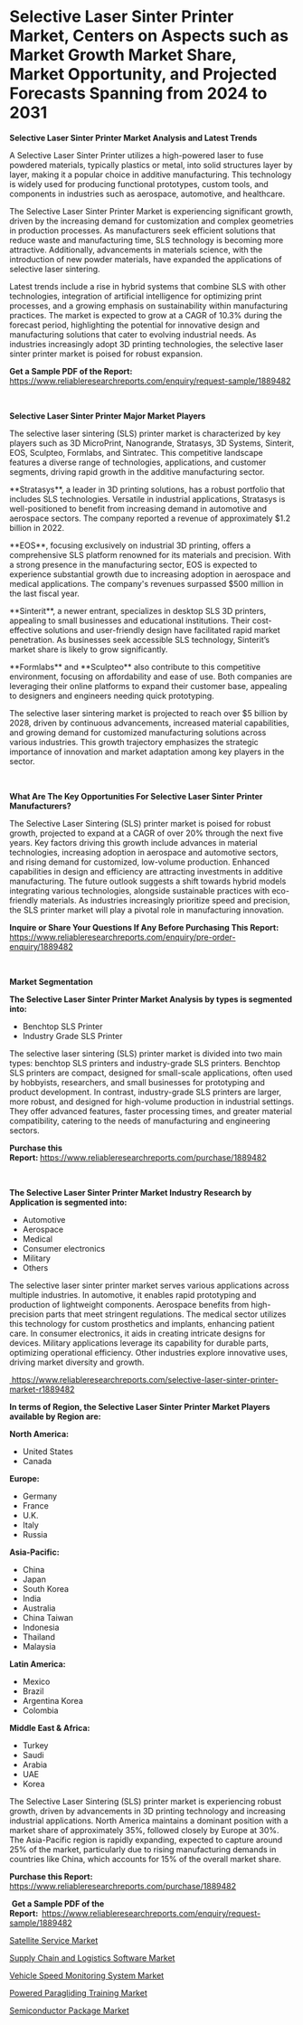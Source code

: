 <p><h1>Selective Laser Sinter Printer Market, Centers on Aspects such as Market Growth Market Share, Market Opportunity, and Projected Forecasts Spanning from 2024 to 2031</h1></p><p><strong>Selective Laser Sinter Printer Market Analysis and Latest Trends</strong></p>
<p><p>A Selective Laser Sinter Printer utilizes a high-powered laser to fuse powdered materials, typically plastics or metal, into solid structures layer by layer, making it a popular choice in additive manufacturing. This technology is widely used for producing functional prototypes, custom tools, and components in industries such as aerospace, automotive, and healthcare.</p><p>The Selective Laser Sinter Printer Market is experiencing significant growth, driven by the increasing demand for customization and complex geometries in production processes. As manufacturers seek efficient solutions that reduce waste and manufacturing time, SLS technology is becoming more attractive. Additionally, advancements in materials science, with the introduction of new powder materials, have expanded the applications of selective laser sintering.</p><p>Latest trends include a rise in hybrid systems that combine SLS with other technologies, integration of artificial intelligence for optimizing print processes, and a growing emphasis on sustainability within manufacturing practices. The market is expected to grow at a CAGR of 10.3% during the forecast period, highlighting the potential for innovative design and manufacturing solutions that cater to evolving industrial needs. As industries increasingly adopt 3D printing technologies, the selective laser sinter printer market is poised for robust expansion.</p></p>
<p><strong>Get a Sample PDF of the Report:&nbsp;</strong> <a href="https://www.reliableresearchreports.com/enquiry/request-sample/1889482?utm_campaign=1736&utm_medium=2&utm_source=Github&utm_content=ia&utm_term=24102024&utm_id=selective-laser-sinter-printer">https://www.reliableresearchreports.com/enquiry/request-sample/1889482</a></p>
<p>&nbsp;</p>
<p><strong>Selective Laser Sinter Printer Major Market Players</strong></p>
<p><p>The selective laser sintering (SLS) printer market is characterized by key players such as 3D MicroPrint, Nanogrande, Stratasys, 3D Systems, Sinterit, EOS, Sculpteo, Formlabs, and Sintratec. This competitive landscape features a diverse range of technologies, applications, and customer segments, driving rapid growth in the additive manufacturing sector.</p><p>**Stratasys**, a leader in 3D printing solutions, has a robust portfolio that includes SLS technologies. Versatile in industrial applications, Stratasys is well-positioned to benefit from increasing demand in automotive and aerospace sectors. The company reported a revenue of approximately $1.2 billion in 2022.</p><p>**EOS**, focusing exclusively on industrial 3D printing, offers a comprehensive SLS platform renowned for its materials and precision. With a strong presence in the manufacturing sector, EOS is expected to experience substantial growth due to increasing adoption in aerospace and medical applications. The company's revenues surpassed $500 million in the last fiscal year.</p><p>**Sinterit**, a newer entrant, specializes in desktop SLS 3D printers, appealing to small businesses and educational institutions. Their cost-effective solutions and user-friendly design have facilitated rapid market penetration. As businesses seek accessible SLS technology, Sinterit’s market share is likely to grow significantly.</p><p>**Formlabs** and **Sculpteo** also contribute to this competitive environment, focusing on affordability and ease of use. Both companies are leveraging their online platforms to expand their customer base, appealing to designers and engineers needing quick prototyping.</p><p>The selective laser sintering market is projected to reach over $5 billion by 2028, driven by continuous advancements, increased material capabilities, and growing demand for customized manufacturing solutions across various industries. This growth trajectory emphasizes the strategic importance of innovation and market adaptation among key players in the sector.</p></p>
<p>&nbsp;</p>
<p><strong>What Are The Key Opportunities For Selective Laser Sinter Printer Manufacturers?</strong></p>
<p><p>The Selective Laser Sintering (SLS) printer market is poised for robust growth, projected to expand at a CAGR of over 20% through the next five years. Key factors driving this growth include advances in material technologies, increasing adoption in aerospace and automotive sectors, and rising demand for customized, low-volume production. Enhanced capabilities in design and efficiency are attracting investments in additive manufacturing. The future outlook suggests a shift towards hybrid models integrating various technologies, alongside sustainable practices with eco-friendly materials. As industries increasingly prioritize speed and precision, the SLS printer market will play a pivotal role in manufacturing innovation.</p></p>
<p><strong>Inquire or Share Your Questions If Any Before Purchasing This Report:</strong> <a href="https://www.reliableresearchreports.com/enquiry/pre-order-enquiry/1889482?utm_campaign=1736&utm_medium=2&utm_source=Github&utm_content=ia&utm_term=24102024&utm_id=selective-laser-sinter-printer">https://www.reliableresearchreports.com/enquiry/pre-order-enquiry/1889482</a></p>
<p>&nbsp;</p>
<p><strong>Market Segmentation</strong></p>
<p><strong>The Selective Laser Sinter Printer Market Analysis by types is segmented into:</strong></p>
<p><ul><li>Benchtop SLS Printer</li><li>Industry Grade SLS Printer</li></ul></p>
<p><p>The selective laser sintering (SLS) printer market is divided into two main types: benchtop SLS printers and industry-grade SLS printers. Benchtop SLS printers are compact, designed for small-scale applications, often used by hobbyists, researchers, and small businesses for prototyping and product development. In contrast, industry-grade SLS printers are larger, more robust, and designed for high-volume production in industrial settings. They offer advanced features, faster processing times, and greater material compatibility, catering to the needs of manufacturing and engineering sectors.</p></p>
<p><strong>Purchase this Report:&nbsp;</strong><a href="https://www.reliableresearchreports.com/purchase/1889482?utm_campaign=1736&utm_medium=2&utm_source=Github&utm_content=ia&utm_term=24102024&utm_id=selective-laser-sinter-printer">https://www.reliableresearchreports.com/purchase/1889482</a></p>
<p>&nbsp;</p>
<p><strong>The Selective Laser Sinter Printer Market Industry Research by Application is segmented into:</strong></p>
<p><ul><li>Automotive</li><li>Aerospace</li><li>Medical</li><li>Consumer electronics</li><li>Military</li><li>Others</li></ul></p>
<p><p>The selective laser sinter printer market serves various applications across multiple industries. In automotive, it enables rapid prototyping and production of lightweight components. Aerospace benefits from high-precision parts that meet stringent regulations. The medical sector utilizes this technology for custom prosthetics and implants, enhancing patient care. In consumer electronics, it aids in creating intricate designs for devices. Military applications leverage its capability for durable parts, optimizing operational efficiency. Other industries explore innovative uses, driving market diversity and growth.</p></p>
<p><a href="https://www.reliableresearchreports.com/selective-laser-sinter-printer-market-r1889482?utm_campaign=1736&utm_medium=2&utm_source=Github&utm_content=ia&utm_term=24102024&utm_id=selective-laser-sinter-printer">&nbsp;https://www.reliableresearchreports.com/selective-laser-sinter-printer-market-r1889482</a></p>
<p><strong>In terms of Region, the Selective Laser Sinter Printer Market Players available by Region are:</strong></p>
<p>
    <p> <strong> North America: </strong>
        <ul>
            <li>United States</li>
            <li>Canada</li>
        </ul>
        </p> 
    <p> <strong> Europe: </strong>
        <ul>
            <li>Germany</li>
            <li>France</li>
            <li>U.K.</li>
            <li>Italy</li>
            <li>Russia</li>
        </ul>
        </p> 
    <p> <strong> Asia-Pacific: </strong>
        <ul>
            <li>China</li>
            <li>Japan</li>
            <li>South Korea</li>
            <li>India</li>
            <li>Australia</li>
            <li>China Taiwan</li>
            <li>Indonesia</li>
            <li>Thailand</li>
            <li>Malaysia</li>
        </ul>
        </p> 
    <p> <strong> Latin America: </strong>
        <ul>
            <li>Mexico</li>
            <li>Brazil</li>
            <li>Argentina Korea</li>
            <li>Colombia</li>
        </ul>
        </p> 
    <p> <strong> Middle East & Africa: </strong>
        <ul>
            <li>Turkey</li>
            <li>Saudi</li>
            <li>Arabia</li>
            <li>UAE</li>
            <li>Korea</li>
        </ul>
    </p>
    </p>
<p><p>The Selective Laser Sintering (SLS) printer market is experiencing robust growth, driven by advancements in 3D printing technology and increasing industrial applications. North America maintains a dominant position with a market share of approximately 35%, followed closely by Europe at 30%. The Asia-Pacific region is rapidly expanding, expected to capture around 25% of the market, particularly due to rising manufacturing demands in countries like China, which accounts for 15% of the overall market share. </p></p>
<p><strong>Purchase this Report: </strong><a href="https://www.reliableresearchreports.com/purchase/1889482?utm_campaign=1736&utm_medium=2&utm_source=Github&utm_content=ia&utm_term=24102024&utm_id=selective-laser-sinter-printer">https://www.reliableresearchreports.com/purchase/1889482</a></p>
<p>&nbsp;<strong>Get a Sample PDF of the Report:&nbsp;&nbsp;</strong><a href="https://www.reliableresearchreports.com/enquiry/request-sample/1889482?utm_campaign=1736&utm_medium=2&utm_source=Github&utm_content=ia&utm_term=24102024&utm_id=selective-laser-sinter-printer">https://www.reliableresearchreports.com/enquiry/request-sample/1889482</a></p>
<p><strong></strong></p>
<p><p><a href="https://www.linkedin.com/pulse/satellite-service-market-size-status-forecast-2024-2031-ws3tc?utm_campaign=1736&utm_medium=2&utm_source=Github&utm_content=ia&utm_term=24102024&utm_id=selective-laser-sinter-printer">Satellite Service Market</a></p><p><a href="https://www.linkedin.com/pulse/supply-chain-logistics-software-market-segmentation-geographical-uftic?utm_campaign=1736&utm_medium=2&utm_source=Github&utm_content=ia&utm_term=24102024&utm_id=selective-laser-sinter-printer">Supply Chain and Logistics Software Market</a></p><p><a href="https://www.linkedin.com/pulse/exploring-vehicle-speed-monitoring-system-market-dynamics-lnkuc?utm_campaign=1736&utm_medium=2&utm_source=Github&utm_content=ia&utm_term=24102024&utm_id=selective-laser-sinter-printer">Vehicle Speed Monitoring System Market</a></p><p><a href="https://www.linkedin.com/pulse/powered-paragliding-training-market-global-regional-analysis-f13ic?utm_campaign=1736&utm_medium=2&utm_source=Github&utm_content=ia&utm_term=24102024&utm_id=selective-laser-sinter-printer">Powered Paragliding Training Market</a></p><p><a href="https://www.linkedin.com/pulse/global-semiconductor-package-market-opportunities-forecast-kzlgc?utm_campaign=1736&utm_medium=2&utm_source=Github&utm_content=ia&utm_term=24102024&utm_id=selective-laser-sinter-printer">Semiconductor Package Market</a></p></p>